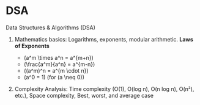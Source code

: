 # DSA
Data Structures & Algorithms (DSA)

1. Mathematics basics: Logarithms, exponents, modular arithmetic.
    **Laws of Exponents**
    - \(a^m \times a^n = a^{m+n}\)
    - \(\frac{a^m}{a^n} = a^{m-n}\)
    - \((a^m)^n = a^{m \cdot n}\)
    - \(a^0 = 1\) (for \(a \neq 0\))

2. Complexity Analysis: Time complexity (O(1), O(log n), O(n log n), O(n²), etc.), Space complexity, Best, worst, and average case